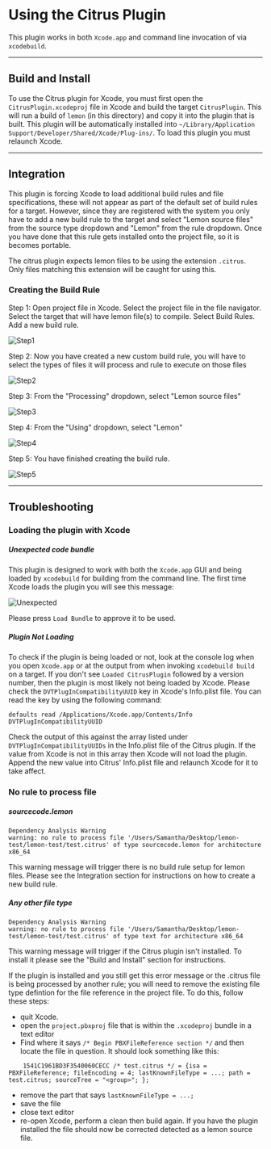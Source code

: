 # Using the Citrus Plugin

This plugin works in both `Xcode.app` and command line invocation of via `xcodebuild`. 

---

## Build and Install 
To use the Citrus plugin for Xcode, you must first open the `CitrusPlugin.xcodeproj` file in Xcode and build the target `CitrusPlugin`. This will run a build of `lemon` (in this directory) and copy it into the plugin that is built. This plugin will be automatically installed into `~/Library/Application Support/Developer/Shared/Xcode/Plug-ins/`. To load this plugin you must relaunch Xcode. 

---

## Integration
This plugin is forcing Xcode to load additional build rules and file specifications, these will not appear as part of the default set of build rules for a target. However, since they are registered with the system you only have to add a new build rule to the target and select "Lemon source files" from the source type dropdown and "Lemon" from the rule dropdown. Once you have done that this rule gets installed onto the project file, so it is becomes portable.

The citrus plugin expects lemon files to be using the extension `.citrus`. Only files matching this extension will be caught for using this.

### Creating the Build Rule

Step 1: Open project file in Xcode. Select the project file in the file navigator. Select the target that will have lemon file(s) to compile. Select Build Rules. Add a new build rule.

![Step1](/plugin-readme-assets/Step1.png)

Step 2: Now you have created a new custom build rule, you will have to select the types of files it will process and rule to execute on those files

![Step2](/plugin-readme-assets/Step2.png)

Step 3: From the "Processing" dropdown, select "Lemon source files"

![Step3](/plugin-readme-assets/Step3.png)

Step 4: From the "Using" dropdown, select "Lemon"

![Step4](/plugin-readme-assets/Step4.png)

Step 5: You have finished creating the build rule.

![Step5](/plugin-readme-assets/Step5.png)

---

## Troubleshooting



### Loading the plugin with Xcode

##### Unexpected code bundle

This plugin is designed to work with both the `Xcode.app` GUI and being loaded by `xcodebuild` for building from the command line. The first time Xcode loads the plugin you will see this message:

![Unexpected](/plugin-readme-assets/Unexpected.png)

Please press `Load Bundle` to approve it to be used.


##### Plugin Not Loading

To check if the plugin is being loaded or not, look at the console log when you open `Xcode.app` or at the output from when invoking `xcodebuild build` on a target. If you don't see `Loaded CitrusPlugin` followed by a version number, then the plugin is most likely not being loaded by Xcode. Please check the `DVTPlugInCompatibilityUUID` key in Xcode's Info.plist file. You can read the key by using the following command:

	defaults read /Applications/Xcode.app/Contents/Info DVTPlugInCompatibilityUUID

Check the output of this against the array listed under `DVTPlugInCompatibilityUUIDs` in the Info.plist file of the Citrus plugin. If the value from Xcode is not in this array then Xcode will not load the plugin. Append the new value into Citrus' Info.plist file and relaunch Xcode for it to take affect.

### No rule to process file

##### sourcecode.lemon

	Dependency Analysis Warning
	warning: no rule to process file '/Users/Samantha/Desktop/lemon-test/lemon-test/test.citrus' of type sourcecode.lemon for architecture x86_64

This warning message will trigger there is no build rule setup for lemon files. Please see the Integration section for instructions on how to create a new build rule.


##### Any other file type

	Dependency Analysis Warning
	warning: no rule to process file '/Users/Samantha/Desktop/lemon-test/lemon-test/test.citrus' of type text for architecture x86_64

This warning message will trigger if the Citrus plugin isn't installed. To install it please see the "Build and Install" section for instructions.

If the plugin is installed and you still get this error message or the .citrus file is being processed by another rule; you will need to remove the existing file type defintion for the file reference in the project file. To do this, follow these steps:

* quit Xcode.
* open the `project.pbxproj` file that is within the `.xcodeproj` bundle in a text editor
* Find where it says `/* Begin PBXFileReference section */` and then locate the file in question. It should look something like this:

```
	1541C1961BD3F3540060CECC /* test.citrus */ = {isa = PBXFileReference; fileEncoding = 4; lastKnownFileType = ...; path = test.citrus; sourceTree = "<group>"; };	
```

* remove the part that says `lastKnownFileType = ...;`
* save the file
* close text editor
* re-open Xcode, perform a clean then build again. If you have the plugin installed the file should now be corrected detected as a lemon source file.

